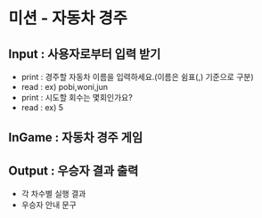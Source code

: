 # 미션 - 자동차 경주

## Input : 사용자로부터 입력 받기
- print : 경주할 자동차 이름을 입력하세요.(이름은 쉼표(,) 기준으로 구분)
- read : ex) pobi,woni,jun
- print : 시도할 회수는 몇회인가요?
- read : ex) 5


## InGame : 자동차 경주 게임

## Output : 우승자 결과 출력
- 각 차수별 실행 결과
- 우승자 안내 문구